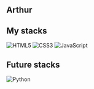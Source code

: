 ## Arthur

## My stacks
![HTML5](https://img.shields.io/badge/HTML5-orange?style=flat-square&logo=html5)
![CSS3](https://img.shields.io/badge/CSS3-blue?style=flat-square&logo=css3)
![JavaScript](https://img.shields.io/badge/JavaScript-yellow?style=flat-square&logo=javascript)
## Future stacks
![Python](https://img.shields.io/badge/Python-3.9-blue?style=flat-square&logo=python)


